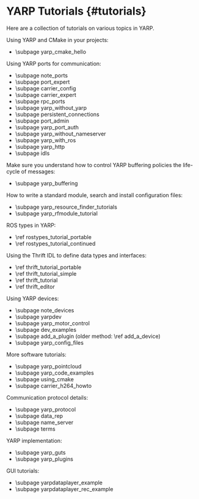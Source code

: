 YARP Tutorials                                                      {#tutorials}
==============

Here are a collection of tutorials on various topics in YARP.

Using YARP and CMake in your projects:
* \subpage yarp_cmake_hello

Using YARP ports for communication:
* \subpage note_ports
* \subpage port_expert
* \subpage carrier_config
* \subpage carrier_expert
* \subpage rpc_ports
* \subpage yarp_without_yarp
* \subpage persistent_connections
* \subpage port_admin
* \subpage yarp_port_auth
* \subpage yarp_without_nameserver
* \subpage yarp_with_ros
* \subpage yarp_http
* \subpage idls

Make sure you understand how to control YARP buffering policies the life-cycle of messages:

* \subpage yarp_buffering

How to write a standard module, search and install configuration files:
* \subpage yarp_resource_finder_tutorials
* \subpage yarp_rfmodule_tutorial

ROS types in YARP:
* \ref rostypes_tutorial_portable
* \ref rostypes_tutorial_continued

Using the Thrift IDL to define data types and interfaces:
* \ref thrift_tutorial_portable
* \ref thrift_tutorial_simple
* \ref thrift_tutorial
* \ref thrift_editor

Using YARP devices:
* \subpage note_devices
* \subpage yarpdev
* \subpage yarp_motor_control
* \subpage dev_examples
* \subpage add_a_plugin (older method: \ref add_a_device)
* \subpage yarp_config_files

More software tutorials:
* \subpage yarp_pointcloud
* \subpage yarp_code_examples
* \subpage using_cmake
* \subpage carrier_h264_howto

Communication protocol details:
* \subpage yarp_protocol
* \subpage data_rep
* \subpage name_server
* \subpage terms

YARP implementation:
* \subpage yarp_guts
* \subpage yarp_plugins

GUI tutorials:
* \subpage yarpdataplayer_example
* \subpage yarpdataplayer_rec_example
